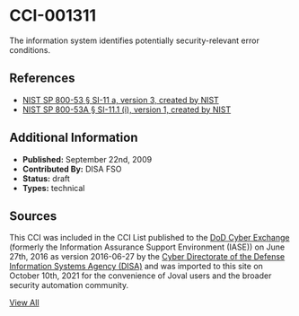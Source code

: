 # CCI-001311

The information system identifies potentially security-relevant error conditions.

## References ##

* [NIST SP 800-53 § SI-11 a, version 3, created by NIST](http://csrc.nist.gov/publications/PubsSPs.html)
* [NIST SP 800-53A § SI-11.1 (i), version 1, created by NIST](http://csrc.nist.gov/publications/PubsSPs.html)


## Additional Information ##

* **Published:** September 22nd, 2009
* **Contributed By:** DISA FSO
* **Status:** draft
* **Types:** technical

## Sources ##

This CCI was included in the CCI List published to the [DoD Cyber Exchange](https://public.cyber.mil/stigs/cci/)
(formerly the Information Assurance Support Environment (IASE)) on June 27th, 2016 as version
2016-06-27 by the [Cyber Directorate of the Defense Information Systems Agency (DISA)](https://public.cyber.mil/about-cyber/)
and was imported to this site on October 10th, 2021 for the convenience of Joval users and the broader
security automation community.

[View All](../README.md)
